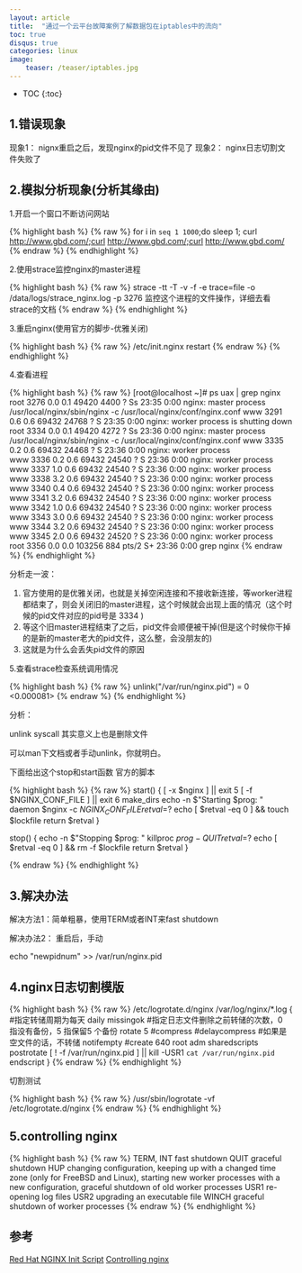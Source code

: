 ```yaml
---
layout: article
title:  "通过一个云平台故障案例了解数据包在iptables中的流向"
toc: true
disqus: true
categories: linux
image:
    teaser: /teaser/iptables.jpg
---
```


* TOC
{:toc}

## 1.错误现象
现象1：
nignx重启之后，发现nginx的pid文件不见了
现象2：
nginx日志切割文件失败了

## 2.模拟分析现象(分析其缘由)

1.开启一个窗口不断访问网站

{% highlight bash %}
{% raw %}
for i in `seq 1 1000`;do
sleep 1;
curl http://www.gbd.com/;curl http://www.gbd.com/;curl http://www.gbd.com/
{% endraw %}
{% endhighlight %}


2.使用strace监控nginx的master进程

{% highlight bash %}
{% raw %}
strace -tt -T -v -f -e trace=file -o /data/logs/strace_nginx.log -p 3276
监控这个进程的文件操作，详细去看strace的文档
{% endraw %}
{% endhighlight %}


3.重启nginx(使用官方的脚步-优雅关闭)

{% highlight bash %}
{% raw %}
/etc/init.nginx restart
{% endraw %}
{% endhighlight %}


4.查看进程


{% highlight bash %}
{% raw %}
[root@localhost ~]# ps uax | grep nginx   
root      3276  0.0  0.1  49420  4400 ?        Ss   23:35   0:00 nginx: master process /usr/local/nginx/sbin/nginx -c /usr/local/nginx/conf/nginx.conf
www       3291  0.6  0.6  69432 24768 ?        S    23:35   0:00 nginx: worker process is shutting down                         
root      3334  0.0  0.1  49420  4272 ?        Ss   23:36   0:00 nginx: master process /usr/local/nginx/sbin/nginx -c /usr/local/nginx/conf/nginx.conf
www       3335  0.2  0.6  69432 24468 ?        S    23:36   0:00 nginx: worker process                                          
www       3336  0.2  0.6  69432 24540 ?        S    23:36   0:00 nginx: worker process                                          
www       3337  1.0  0.6  69432 24540 ?        S    23:36   0:00 nginx: worker process                                          
www       3338  3.2  0.6  69432 24540 ?        S    23:36   0:00 nginx: worker process                                          
www       3340  0.4  0.6  69432 24540 ?        S    23:36   0:00 nginx: worker process                                          
www       3341  3.2  0.6  69432 24540 ?        S    23:36   0:00 nginx: worker process                                          
www       3342  1.0  0.6  69432 24540 ?        S    23:36   0:00 nginx: worker process                                          
www       3343  3.0  0.6  69432 24540 ?        S    23:36   0:00 nginx: worker process                                          
www       3344  3.2  0.6  69432 24540 ?        S    23:36   0:00 nginx: worker process                                          
www       3345  2.0  0.6  69432 24520 ?        S    23:36   0:00 nginx: worker process                                          
root      3356  0.0  0.0 103256   884 pts/2    S+   23:36   0:00 grep nginx
{% endraw %}
{% endhighlight %}


分析走一波：

1. 官方使用的是优雅关闭，也就是关掉空闲连接和不接收新连接，等worker进程都结束了，则会关闭旧的master进程，这个时候就会出现上面的情况（这个时候的pid文件对应的pid号是 3334 ) 
2. 等这个旧master进程结束了之后，pid文件会顺便被干掉(但是这个时候你干掉的是新的master老大的pid文件，这么整，会没朋友的)
3. 这就是为什么会丢失pid文件的原因

5.查看strace检查系统调用情况

{% highlight bash %}
{% raw %}
 unlink("/var/run/nginx.pid") = 0 <0.000081>
{% endraw %}
{% endhighlight %}


分析：

unlink syscall 其实意义上也是删除文件

可以man下文档或者手动unlink，你就明白。


下面给出这个stop和start函数 官方的脚本

{% highlight bash %}
{% raw %}
start() {
    [ -x $nginx ] || exit 5
    [ -f $NGINX_CONF_FILE ] || exit 6
    make_dirs
    echo -n $"Starting $prog: "
    daemon $nginx -c $NGINX_CONF_FILE
    retval=$?
    echo
    [ $retval -eq 0 ] && touch $lockfile
    return $retval
}

stop() {
    echo -n $"Stopping $prog: "
    killproc $prog -QUIT
    retval=$?
    echo
    [ $retval -eq 0 ] && rm -f $lockfile
    return $retval
}

{% endraw %}
{% endhighlight %}


## 3.解决办法

解决方法1：简单粗暴，使用TERM或者INT来fast shutdown

解决办法2： 重启后，手动

echo "newpidnum" >> /var/run/nginx.pid

## 4.nginx日志切割模版

{% highlight bash %}
{% raw %}
/etc/logrotate.d/nginx
/var/log/nginx/*.log {
        #指定转储周期为每天
        daily
        missingok
        #指定日志文件删除之前转储的次数，0 指没有备份，5 指保留5 个备份
        rotate 5
        #compress
        #delaycompress
        #如果是空文件的话，不转储
        notifempty
        #create 640 root adm
        sharedscripts
        postrotate
                [ ! -f /var/run/nginx.pid ] || kill -USR1 `cat /var/run/nginx.pid`
        endscript
}
{% endraw %}
{% endhighlight %}


切割测试

{% highlight bash %}
{% raw %}
/usr/sbin/logrotate -vf /etc/logrotate.d/nginx
{% endraw %}
{% endhighlight %}

## 5.controlling nginx

{% highlight bash %}
{% raw %}
TERM, INT	fast shutdown
QUIT	graceful shutdown
HUP	changing configuration, keeping up with a changed time zone (only for FreeBSD and Linux), starting new worker processes with a new configuration, graceful shutdown of old worker processes
USR1	re-opening log files
USR2	upgrading an executable file
WINCH	graceful shutdown of worker processes
{% endraw %}
{% endhighlight %}

## 参考
[Red Hat NGINX Init Script](https://www.nginx.com/resources/wiki/start/topics/examples/redhatnginxinit/)
[Controlling nginx](http://nginx.org/en/docs/control.html)